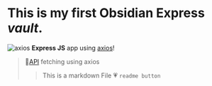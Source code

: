 # This is my first Obsidian Express *vault*.
![axios](https://miro.medium.com/v2/resize:fit:1400/0*U-_5QvffLmNQIU41.png)
**Express JS** app using  [axios](https://axios-http.com/)!

>🔗[API]('https://jsonplaceholder.typicode.com/posts) fetching using axios <br/>
>
>>This is a markdown File 
💗 `readme button`
